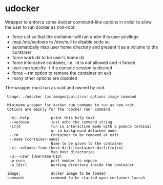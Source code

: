 # udocker

Wrapper to enforce some docker command-line options in order to allow the user to run docker as non-root.

* force uid so that the container will run under this user privilege
* map /etc/sudoers to /dev/null to disable sudo su
* automatically map user home directory and present it as a volume to the container
* force work dir to be user's home dir
* force interactive container, i.e. -d is not allowed and -i forced
* user can specify -t if a console session is desired
* force --rm option to remove the container on exit
* many other options are disabled

The wrapper must run as suid and owned by root.
```
 Usage: ./udocker [ps|images|pull|run] options image command

 Minimumm wrapper for docker run command to run as non-root
 Options are mainly for the 'docker run` command.

  -h|--help          print this help text
  --verbose          just echo the command string
  -it|d              run in interactive mode with a pseudo terminal
                     or in background detached mode
  --rm               Container to be removed at exit
  --name [container-name]
                     Name to be given to the container
  -v|--volumes-from [host-dir]:[container-dir]:[rw|ro]
                     Map host directories
  -u|--user [Username|UID]
  -p nnnn            port number to expose
  -w [dir]           Working directory inside the container

 image:              docker image to be loaded
 command:            command to be started upon container launch
```  

